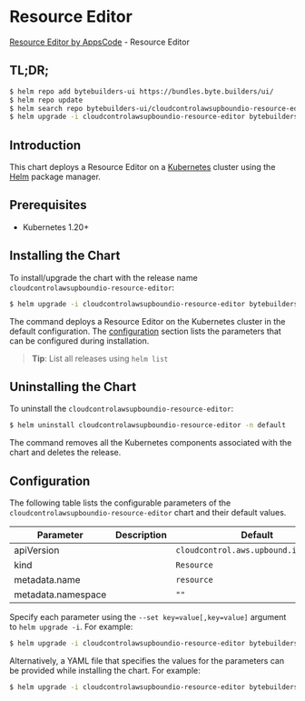 # Resource Editor

[Resource Editor by AppsCode](https://byte.builders) - Resource Editor

## TL;DR;

```bash
$ helm repo add bytebuilders-ui https://bundles.byte.builders/ui/
$ helm repo update
$ helm search repo bytebuilders-ui/cloudcontrolawsupboundio-resource-editor --version=v0.4.18
$ helm upgrade -i cloudcontrolawsupboundio-resource-editor bytebuilders-ui/cloudcontrolawsupboundio-resource-editor -n default --create-namespace --version=v0.4.18
```

## Introduction

This chart deploys a Resource Editor on a [Kubernetes](http://kubernetes.io) cluster using the [Helm](https://helm.sh) package manager.

## Prerequisites

- Kubernetes 1.20+

## Installing the Chart

To install/upgrade the chart with the release name `cloudcontrolawsupboundio-resource-editor`:

```bash
$ helm upgrade -i cloudcontrolawsupboundio-resource-editor bytebuilders-ui/cloudcontrolawsupboundio-resource-editor -n default --create-namespace --version=v0.4.18
```

The command deploys a Resource Editor on the Kubernetes cluster in the default configuration. The [configuration](#configuration) section lists the parameters that can be configured during installation.

> **Tip**: List all releases using `helm list`

## Uninstalling the Chart

To uninstall the `cloudcontrolawsupboundio-resource-editor`:

```bash
$ helm uninstall cloudcontrolawsupboundio-resource-editor -n default
```

The command removes all the Kubernetes components associated with the chart and deletes the release.

## Configuration

The following table lists the configurable parameters of the `cloudcontrolawsupboundio-resource-editor` chart and their default values.

|     Parameter      | Description |                     Default                      |
|--------------------|-------------|--------------------------------------------------|
| apiVersion         |             | <code>cloudcontrol.aws.upbound.io/v1beta1</code> |
| kind               |             | <code>Resource</code>                            |
| metadata.name      |             | <code>resource</code>                            |
| metadata.namespace |             | <code>""</code>                                  |


Specify each parameter using the `--set key=value[,key=value]` argument to `helm upgrade -i`. For example:

```bash
$ helm upgrade -i cloudcontrolawsupboundio-resource-editor bytebuilders-ui/cloudcontrolawsupboundio-resource-editor -n default --create-namespace --version=v0.4.18 --set apiVersion=cloudcontrol.aws.upbound.io/v1beta1
```

Alternatively, a YAML file that specifies the values for the parameters can be provided while
installing the chart. For example:

```bash
$ helm upgrade -i cloudcontrolawsupboundio-resource-editor bytebuilders-ui/cloudcontrolawsupboundio-resource-editor -n default --create-namespace --version=v0.4.18 --values values.yaml
```
